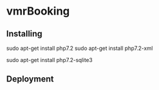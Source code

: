 # vmrBooking

## Installing
sudo apt-get install php7.2
sudo apt-get install php7.2-xml

sudo apt-get install php7.2-sqlite3

## Deployment

